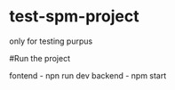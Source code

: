 # test-spm-project
 only for testing purpus


#Run the project

 fontend - npn run dev
 backend - npm start